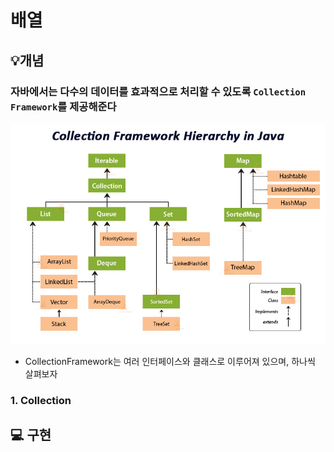 # 배열

## 💡개념

### 자바에서는 다수의 데이터를 효과적으로 처리할 수 있도록 ```Collection Framework```를 제공해준다

![1.png](img%2F1.png)

- CollectionFramework는 여러 인터페이스와 클래스로 이루어져 있으며, 하나씩 살펴보자
### 1. Collection

## 💻 구현
```java
```
